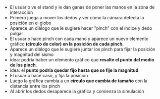 * El usuario ve el stand y le dan ganas de poner las manos en la zona de interacción
* Primero juega a mover los dedos y ver cómo la cámara detecta la posición en el globo
* Aparece un diálogo que le sugiere hacer "pinch" con el índice y dedo pulgar
* El usuario hace pinch con cada mano y aparece un nuevo elemento gráfico **(circulo de color) en la posición de cada pinch**.
* Aparece un diálogo que le sugiere juntar los pinch para fijar la posición y magnitud del sismo
* idea: podría haber un elemento gráfico que **resalte el punto del medio de los pinch**.
* idea: el **punto podría quedar fijo hasta que se fije la magnitud**
* El usuario hace caso, y fija la posición
* Luego la gráfica cambia a un **círculo que cambia de tamaño** con la distancia entre los pinch
* Al abrir los dedos desaparece la gráfica y comienza la simulación
